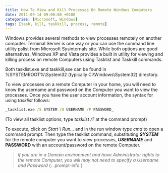 ```yaml
---
title: How To View and Kill Processes On Remote Windows Computers
date: 2011-09-14 09:00:00 +0100
categories: [Microsoft, Windows]
tags: [task, kill, taskkill, process, remote]
---
```

Windows provides several methods to view processes remotely on another computer. Terminal Server is one way or you can use the command line utility pslist from Microsoft Sysinternals site. While both options are good alternatives, Windows XP and Vista provides a built in utility for viewing and killing process on remote Computers using Tasklist and Taskkill commands.
<!--more-->

Both tasklist.exe and taskkill,exe can be found in %SYSTEMROOT%\System32 (typically C:\Windows\System32) directory.

To view processes on a remote Computer in your home, you will need to know the username and password on the Computer you want to view the processes. Once you have the user account information, the syntax for using _tasklist_ follows:

```cmd
_tasklist.exe /S SYSTEM /U USERNAME /P PASSWORD_
```

(To view all tasklist options, type _tasklist /?_ at the command prompt)

To execute, click on _Start \ Run…_ and in the run window type _cmd_ to open a command prompt. Then type the tasklist command, substituting **_SYSTEM_** for the remote computer you want to view processes, **_USERNAME_** and **PASSWORD** with an account/password on the remote Computer.

> _if you are in a Domain environment and have Administrator rights to the remote Computer, you will may not need to specify a Username and Password_
{: .prompt-info }
